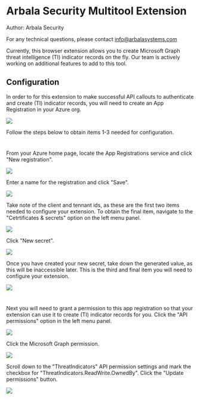 # Arbala Security Multitool Extension

Author: Arbala Security

For any technical questions, please contact info@arbalasystems.com   

Currently, this browser extension allows you to create Microsoft Graph threat intelligence (TI) indicator records on the fly. Our team is actively working on additional features to add to this tool. 
                                            

## Configuration

In order to for this extension to make successful API callouts to authenticate and create (TI) indicator records, you will need to create an App Registration in your Azure org.


![](Images/config.png)

Follow the steps below to obtain items 1-3 needed for configuration.

#
From your Azure home page, locate the App Registrations service and click "New registration".

![](Images/appreg1.png)


Enter a name for the registration and click "Save".

![](Images/appreg2.png)


Take note of the client and tennant ids, as these are the first two items needed to configure your extension. To obtain the final item, navigate to the "Cetrtificates & secrets" option on the left menu panel.

![](Images/appreg3.png)


Click "New secret".

![](Images/appreg4.png)


Once you have created your new secret, take down the generated value, as this will be inaccessible later. This is the third and final item you will need to configure your extension.

![](Images/appreg5.png)

#

Next you will need to grant a permission to this app registration so that your extension can use it to create (TI) indicator records for you. Click the "API permissions" option in the left menu panel.

![](Images/appreg6.png)


Click the Microsoft Graph permission.

![](Images/appreg7.png)


Scroll down to the "ThreatIndicators" API permission settings and mark the checkbox for "ThreatIndicators.ReadWrite.OwnedBy". Click the "Update permissions" button.

![](Images/appreg8.png)

 #
